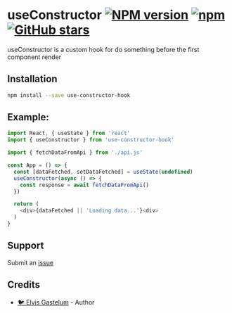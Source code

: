 # useConstructor [![NPM version](https://badge.fury.io/js/use-constructor-hook.svg)](https://badge.fury.io/js/use-constructor-hook) [![npm](https://img.shields.io/npm/dt/use-constructor-hook.svg?style=flat-square)](https://www.npmjs.com/package/use-constructor-hook) [![GitHub stars](https://img.shields.io/github/stars/elvisgastelum/useConstructor.svg?style=social&label=Stars)](https://github.com/elvisgastelum/useConstructor)

useConstructor is a custom hook for do something
before the first component render

## Installation

```bash
npm install --save use-constructor-hook
```

## Example:

```js
import React, { useState } from 'react'
import { useConstructor } from 'use-constructor-hook'

import { fetchDataFromApi } from './api.js'

const App = () => {
  const [dataFetched, setDataFetched] = useState(undefined)
  useConstructor(async () => {
    const response = await fetchDataFromApi()
  })

  return (
    <div>{dataFetched || 'Loading data...'}<div>
  )
}
```

## Support

Submit an [issue](https://github.com/elvisgastelum/useConstructor/issues/new)

## Credits

- [🐦 Elvis Gastelum](https://twitter.com/ElvisGastelum) - Author
